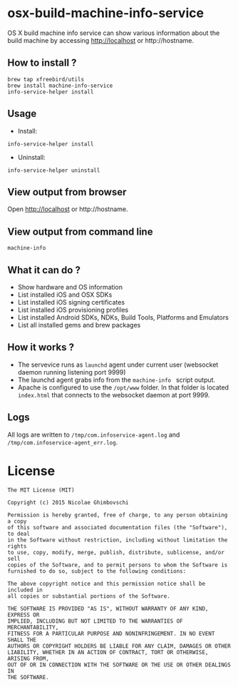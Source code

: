 # osx-build-machine-info-service
OS X build machine info service can show various information about the build machine by accessing [http://localhost](http://localhost) or http://hostname.

## How to install ?

```shell
brew tap xfreebird/utils
brew install machine-info-service
info-service-helper install
```

## Usage

* Install:

```shell
info-service-helper install 
```

* Uninstall:

```shell
info-service-helper uninstall
```


## View output from browser

Open [http://localhost](http://localhost) or http://hostname.

## View output from command line

```shell
machine-info
```

## What it can do ?

* Show hardware and OS information
* List installed iOS and OSX SDKs
* List installed iOS signing certificates
* List installed iOS provisioning profiles
* List installed Android SDKs, NDKs, Build Tools, Platforms and Emulators
* List all installed gems and brew packages

## How it works ? 

* The servevice runs as ```launchd``` agent under current user (websocket daemon running listening port 9999)
* The launchd agent grabs info from the ```machine-info ``` script output.
* Apache is configured to use the ```/opt/www``` folder. In that folder is located ```index.html``` that connects to the websocket daemon at port 9999.

## Logs

All logs are written to ```/tmp/com.infoservice-agent.log``` and ```/tmp/com.infoservice-agent_err.log```.

# License

```
The MIT License (MIT)

Copyright (c) 2015 Nicolae Ghimbovschi

Permission is hereby granted, free of charge, to any person obtaining a copy
of this software and associated documentation files (the "Software"), to deal
in the Software without restriction, including without limitation the rights
to use, copy, modify, merge, publish, distribute, sublicense, and/or sell
copies of the Software, and to permit persons to whom the Software is
furnished to do so, subject to the following conditions:

The above copyright notice and this permission notice shall be included in
all copies or substantial portions of the Software.

THE SOFTWARE IS PROVIDED "AS IS", WITHOUT WARRANTY OF ANY KIND, EXPRESS OR
IMPLIED, INCLUDING BUT NOT LIMITED TO THE WARRANTIES OF MERCHANTABILITY,
FITNESS FOR A PARTICULAR PURPOSE AND NONINFRINGEMENT. IN NO EVENT SHALL THE
AUTHORS OR COPYRIGHT HOLDERS BE LIABLE FOR ANY CLAIM, DAMAGES OR OTHER
LIABILITY, WHETHER IN AN ACTION OF CONTRACT, TORT OR OTHERWISE, ARISING FROM,
OUT OF OR IN CONNECTION WITH THE SOFTWARE OR THE USE OR OTHER DEALINGS IN
THE SOFTWARE.
```